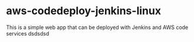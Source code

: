 # aws-codedeploy-jenkins-linux
This is a simple web app that can be deployed with Jenkins and AWS code services
dsdsdsd
